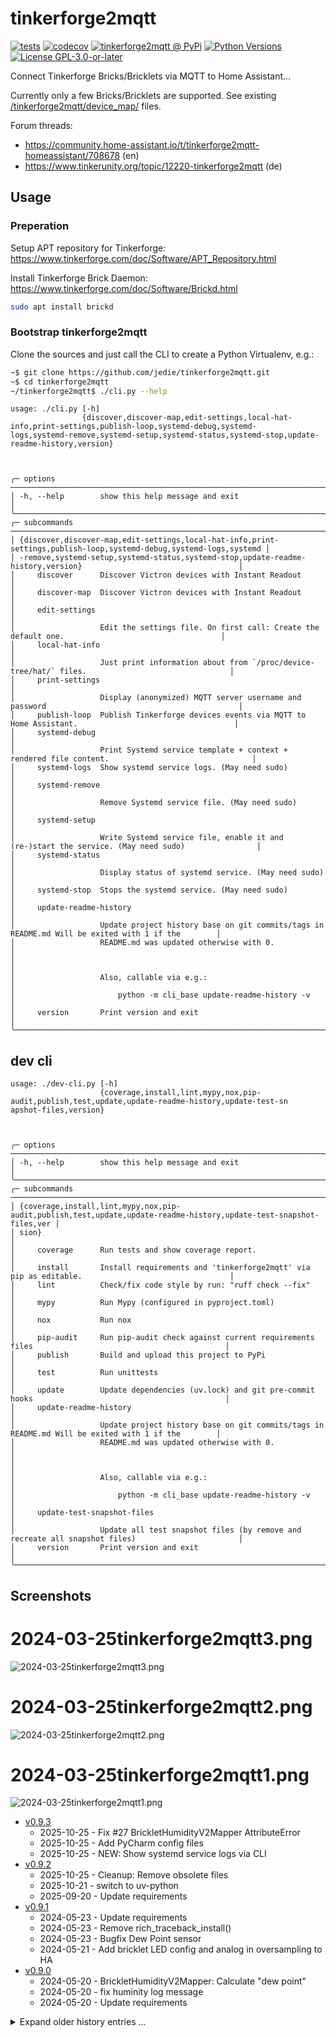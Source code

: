 # tinkerforge2mqtt

[![tests](https://github.com/jedie/tinkerforge2mqtt/actions/workflows/tests.yml/badge.svg?branch=main)](https://github.com/jedie/tinkerforge2mqtt/actions/workflows/tests.yml)
[![codecov](https://codecov.io/github/jedie/tinkerforge2mqtt/branch/main/graph/badge.svg)](https://app.codecov.io/github/jedie/tinkerforge2mqtt)
[![tinkerforge2mqtt @ PyPi](https://img.shields.io/pypi/v/tinkerforge2mqtt?label=tinkerforge2mqtt%20%40%20PyPi)](https://pypi.org/project/tinkerforge2mqtt/)
[![Python Versions](https://img.shields.io/pypi/pyversions/tinkerforge2mqtt)](https://github.com/jedie/tinkerforge2mqtt/blob/main/pyproject.toml)
[![License GPL-3.0-or-later](https://img.shields.io/pypi/l/tinkerforge2mqtt)](https://github.com/jedie/tinkerforge2mqtt/blob/main/LICENSE)

Connect Tinkerforge Bricks/Bricklets via MQTT to Home Assistant...

Currently only a few Bricks/Bricklets are supported.
See existing [/tinkerforge2mqtt/device_map/](https://github.com/jedie/tinkerforge2mqtt/tree/main/tinkerforge2mqtt/device_map) files.

Forum threads:

* https://community.home-assistant.io/t/tinkerforge2mqtt-homeassistant/708678 (en)
* https://www.tinkerunity.org/topic/12220-tinkerforge2mqtt (de)

## Usage

### Preperation

Setup APT repository for Tinkerforge: https://www.tinkerforge.com/doc/Software/APT_Repository.html

Install Tinkerforge Brick Daemon: https://www.tinkerforge.com/doc/Software/Brickd.html

```bash
sudo apt install brickd
```


### Bootstrap tinkerforge2mqtt

Clone the sources and just call the CLI to create a Python Virtualenv, e.g.:

```bash
~$ git clone https://github.com/jedie/tinkerforge2mqtt.git
~$ cd tinkerforge2mqtt
~/tinkerforge2mqtt$ ./cli.py --help
```

[comment]: <> (✂✂✂ auto generated main help start ✂✂✂)
```
usage: ./cli.py [-h]
                {discover,discover-map,edit-settings,local-hat-info,print-settings,publish-loop,systemd-debug,systemd-
logs,systemd-remove,systemd-setup,systemd-status,systemd-stop,update-readme-history,version}



╭─ options ──────────────────────────────────────────────────────────────────────────────────────────────────────────╮
│ -h, --help        show this help message and exit                                                                  │
╰────────────────────────────────────────────────────────────────────────────────────────────────────────────────────╯
╭─ subcommands ──────────────────────────────────────────────────────────────────────────────────────────────────────╮
│ {discover,discover-map,edit-settings,local-hat-info,print-settings,publish-loop,systemd-debug,systemd-logs,systemd │
│ -remove,systemd-setup,systemd-status,systemd-stop,update-readme-history,version}                                   │
│     discover      Discover Victron devices with Instant Readout                                                    │
│     discover-map  Discover Victron devices with Instant Readout                                                    │
│     edit-settings                                                                                                  │
│                   Edit the settings file. On first call: Create the default one.                                   │
│     local-hat-info                                                                                                 │
│                   Just print information about from `/proc/device-tree/hat/` files.                                │
│     print-settings                                                                                                 │
│                   Display (anonymized) MQTT server username and password                                           │
│     publish-loop  Publish Tinkerforge devices events via MQTT to Home Assistant.                                   │
│     systemd-debug                                                                                                  │
│                   Print Systemd service template + context + rendered file content.                                │
│     systemd-logs  Show systemd service logs. (May need sudo)                                                       │
│     systemd-remove                                                                                                 │
│                   Remove Systemd service file. (May need sudo)                                                     │
│     systemd-setup                                                                                                  │
│                   Write Systemd service file, enable it and (re-)start the service. (May need sudo)                │
│     systemd-status                                                                                                 │
│                   Display status of systemd service. (May need sudo)                                               │
│     systemd-stop  Stops the systemd service. (May need sudo)                                                       │
│     update-readme-history                                                                                          │
│                   Update project history base on git commits/tags in README.md Will be exited with 1 if the        │
│                   README.md was updated otherwise with 0.                                                          │
│                                                                                                                    │
│                   Also, callable via e.g.:                                                                         │
│                       python -m cli_base update-readme-history -v                                                  │
│     version       Print version and exit                                                                           │
╰────────────────────────────────────────────────────────────────────────────────────────────────────────────────────╯
```
[comment]: <> (✂✂✂ auto generated main help end ✂✂✂)


## dev cli

[comment]: <> (✂✂✂ auto generated dev help start ✂✂✂)
```
usage: ./dev-cli.py [-h]
                    {coverage,install,lint,mypy,nox,pip-audit,publish,test,update,update-readme-history,update-test-sn
apshot-files,version}



╭─ options ──────────────────────────────────────────────────────────────────────────────────────────────────────────╮
│ -h, --help        show this help message and exit                                                                  │
╰────────────────────────────────────────────────────────────────────────────────────────────────────────────────────╯
╭─ subcommands ──────────────────────────────────────────────────────────────────────────────────────────────────────╮
│ {coverage,install,lint,mypy,nox,pip-audit,publish,test,update,update-readme-history,update-test-snapshot-files,ver │
│ sion}                                                                                                              │
│     coverage      Run tests and show coverage report.                                                              │
│     install       Install requirements and 'tinkerforge2mqtt' via pip as editable.                                 │
│     lint          Check/fix code style by run: "ruff check --fix"                                                  │
│     mypy          Run Mypy (configured in pyproject.toml)                                                          │
│     nox           Run nox                                                                                          │
│     pip-audit     Run pip-audit check against current requirements files                                           │
│     publish       Build and upload this project to PyPi                                                            │
│     test          Run unittests                                                                                    │
│     update        Update dependencies (uv.lock) and git pre-commit hooks                                           │
│     update-readme-history                                                                                          │
│                   Update project history base on git commits/tags in README.md Will be exited with 1 if the        │
│                   README.md was updated otherwise with 0.                                                          │
│                                                                                                                    │
│                   Also, callable via e.g.:                                                                         │
│                       python -m cli_base update-readme-history -v                                                  │
│     update-test-snapshot-files                                                                                     │
│                   Update all test snapshot files (by remove and recreate all snapshot files)                       │
│     version       Print version and exit                                                                           │
╰────────────────────────────────────────────────────────────────────────────────────────────────────────────────────╯
```
[comment]: <> (✂✂✂ auto generated dev help end ✂✂✂)


## Screenshots


# 2024-03-25tinkerforge2mqtt3.png

![2024-03-25tinkerforge2mqtt3.png](https://raw.githubusercontent.com/jedie/jedie.github.io/master/screenshots/tinkerforge2mqtt/2024-03-25tinkerforge2mqtt3.png "2024-03-25tinkerforge2mqtt3.png")

# 2024-03-25tinkerforge2mqtt2.png

![2024-03-25tinkerforge2mqtt2.png](https://raw.githubusercontent.com/jedie/jedie.github.io/master/screenshots/tinkerforge2mqtt/2024-03-25tinkerforge2mqtt2.png "2024-03-25tinkerforge2mqtt2.png")

# 2024-03-25tinkerforge2mqtt1.png

![2024-03-25tinkerforge2mqtt1.png](https://raw.githubusercontent.com/jedie/jedie.github.io/master/screenshots/tinkerforge2mqtt/2024-03-25tinkerforge2mqtt1.png "2024-03-25tinkerforge2mqtt1.png")



[comment]: <> (✂✂✂ auto generated history start ✂✂✂)

* [v0.9.3](https://github.com/jedie/tinkerforge2mqtt/compare/v0.9.2...v0.9.3)
  * 2025-10-25 - Fix #27 BrickletHumidityV2Mapper AttributeError
  * 2025-10-25 - Add PyCharm config files
  * 2025-10-25 - NEW: Show systemd service logs via CLI
* [v0.9.2](https://github.com/jedie/tinkerforge2mqtt/compare/v0.9.1...v0.9.2)
  * 2025-10-25 - Cleanup: Remove obsolete files
  * 2025-10-21 - switch to uv-python
  * 2025-09-20 - Update requirements
* [v0.9.1](https://github.com/jedie/tinkerforge2mqtt/compare/v0.9.0...v0.9.1)
  * 2024-05-23 - Update requirements
  * 2024-05-23 - Remove rich_traceback_install()
  * 2024-05-23 - Bugfix Dew Point sensor
  * 2024-05-21 - Add bricklet LED config and analog in oversampling to HA
* [v0.9.0](https://github.com/jedie/tinkerforge2mqtt/compare/v0.8.0...v0.9.0)
  * 2024-05-20 - BrickletHumidityV2Mapper: Calculate "dew point"
  * 2024-05-20 - fix huminity log message
  * 2024-05-20 - Update requirements

<details><summary>Expand older history entries ...</summary>

* [v0.8.0](https://github.com/jedie/tinkerforge2mqtt/compare/v0.7.0...v0.8.0)
  * 2024-04-12 - Add support for BrickletAnalogInV3
  * 2024-04-12 - Update requirements
* [v0.7.0](https://github.com/jedie/tinkerforge2mqtt/compare/v0.6.0...v0.7.0)
  * 2024-03-27 - Update to ha-services==2.5.0
* [v0.6.0](https://github.com/jedie/tinkerforge2mqtt/compare/v0.5.0...v0.6.0)
  * 2024-03-26 - Update to ha-services>=2.4.0
* [v0.5.0](https://github.com/jedie/tinkerforge2mqtt/compare/v0.4.0...v0.5.0)
  * 2024-03-26 - Update ha-services>=2.3.0
  * 2024-03-25 - Update README.md
* [v0.4.0](https://github.com/jedie/tinkerforge2mqtt/compare/v0.3.0...v0.4.0)
  * 2024-03-25 - Update README.md
  * 2024-03-25 - fix prefixing
* [v0.3.0](https://github.com/jedie/tinkerforge2mqtt/compare/v0.2.2...v0.3.0)
  * 2024-03-25 - Use "via-device" from ha-services v2.1
* [v0.2.2](https://github.com/jedie/tinkerforge2mqtt/compare/v0.2.1...v0.2.2)
  * 2024-03-24 - Update requirements e.g.: ha-services v2.0.1
* [v0.2.1](https://github.com/jedie/tinkerforge2mqtt/compare/v0.2.0...v0.2.1)
  * 2024-03-23 - Bugfix wrong values in VoltageCurrentV2 bricklet
* [v0.2.0](https://github.com/jedie/tinkerforge2mqtt/compare/v0.1.0...v0.2.0)
  * 2024-03-23 - Use new ha-services v2
* [v0.1.0](https://github.com/jedie/tinkerforge2mqtt/compare/c9fc77c...v0.1.0)
  * 2024-03-16 - fix publising
  * 2024-03-13 - Emit some MQTT events
  * 2024-03-12 - WIP
  * 2024-03-10 - first commit

</details>


[comment]: <> (✂✂✂ auto generated history end ✂✂✂)
